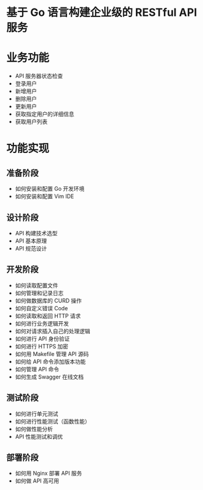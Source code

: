# 基于 Go 语言构建企业级的 RESTful API 服务



# 业务功能

- API 服务器状态检查
- 登录用户
- 新增用户
- 删除用户
- 更新用户
- 获取指定用户的详细信息
- 获取用户列表


# 功能实现

## 准备阶段

- 如何安装和配置 Go 开发环境
- 如何安装和配置 Vim IDE

## 设计阶段

- API 构建技术选型
- API 基本原理
- API 规范设计

## 开发阶段

- 如何读取配置文件
- 如何管理和记录日志
- 如何做数据库的 CURD 操作
- 如何自定义错误 Code
- 如何读取和返回 HTTP 请求
- 如何进行业务逻辑开发
- 如何对请求插入自己的处理逻辑
- 如何进行 API 身份验证
- 如何进行 HTTPS 加密
- 如何用 Makefile 管理 API 源码
- 如何给 API 命令添加版本功能
- 如何管理 API 命令
- 如何生成 Swagger 在线文档

## 测试阶段

- 如何进行单元测试
- 如何进行性能测试（函数性能）
- 如何做性能分析
- API 性能测试和调优

## 部署阶段

- 如何用 Nginx 部署 API 服务
- 如何做 API 高可用